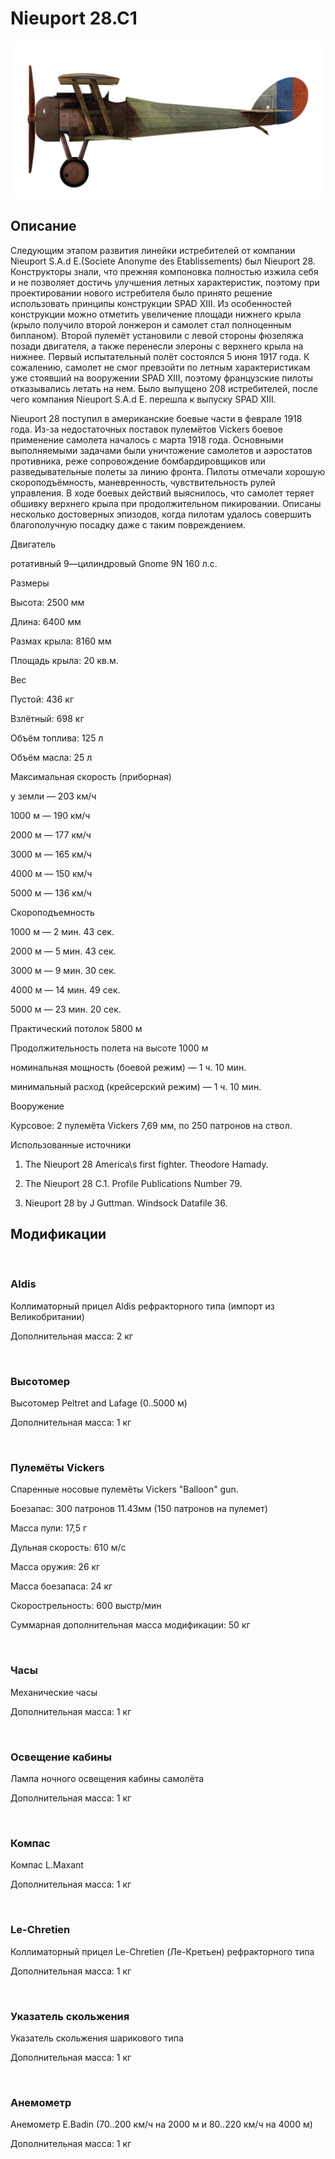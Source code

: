 # Nieuport 28.C1
  

  
![nieuport28](../images/nieuport28.png)
  

  
## Описание
  

  
Следующим этапом развития линейки истребителей от компании Nieuport S.A.d E.(Societe Anonyme des Etablissements) был Nieuport 28. Конструкторы знали, что прежняя компоновка полностью изжила себя и не позволяет достичь улучшения летных характеристик, поэтому при проектировании нового истребителя было принято решение использовать принципы конструкции SPAD XIII. Из особенностей конструкции можно отметить увеличение площади нижнего крыла (крыло получило второй лонжерон и самолет стал полноценным бипланом). Второй пулемёт установили с левой стороны фюзеляжа позади двигателя, а также перенесли элероны с верхнего крыла на нижнее. Первый испытательный полёт состоялся 5 июня 1917 года. К сожалению, самолет не смог превзойти по летным характеристикам уже стоявший на вооружении SPAD XIII, поэтому французские пилоты отказывались летать на нем. Было выпущено 208 истребителей, после чего компания Nieuport S.A.d E. перешла к выпуску SPAD XIII.
  

  
Nieuport 28 поступил в американские боевые части в феврале 1918 года. Из-за недостаточных поставок пулемётов Vickers боевое применение самолета началось с марта 1918 года. Основными выполняемыми задачами были уничтожение самолетов и аэростатов противника, реже сопровождение бомбардировщиков или разведывательные полеты за линию фронта. Пилоты отмечали хорошую скороподъёмность, маневренность, чувствительность рулей управления. В ходе боевых действий выяснилось, что самолет теряет обшивку верхнего крыла при продолжительном пикировании. Описаны несколько достоверных эпизодов, когда пилотам удалось совершить благополучную посадку даже с таким повреждением.
  

  

  
Двигатель
  
ротативный 9—цилиндровый Gnome 9N 160 л.с.
  

  
Размеры
  
Высота: 2500 мм
  
Длина: 6400 мм
  
Размах крыла: 8160 мм
  
Площадь крыла: 20 кв.м.
  

  
Вес
  
Пустой: 436 кг
  
Взлётный: 698 кг
  
Объём топлива: 125 л
  
Объём масла: 25 л
  

  
Максимальная скорость (приборная)
  
у земли — 203 км/ч
  
1000 м — 190 км/ч
  
2000 м — 177 км/ч
  
3000 м — 165 км/ч
  
4000 м — 150 км/ч
  
5000 м — 136 км/ч
  

  
Скороподъемность
  
1000 м — 2 мин. 43 сек.
  
2000 м — 5 мин. 43 сек.
  
3000 м — 9 мин. 30 сек.
  
4000 м — 14 мин. 49 сек.
  
5000 м — 23 мин. 20 сек.
  

  
Практический потолок 5800 м
  

  
Продолжительность полета на высоте 1000 м
  
номинальная мощность (боевой режим) — 1 ч. 10 мин.
  
минимальный расход (крейсерский режим) — 1 ч. 10 мин.
  

  
Вооружение
  
Курсовое: 2 пулемёта Vickers 7,69 мм, по 250 патронов на ствол.
  

  
Использованные источники
  
1) The Nieuport 28 America\s first fighter. Theodore Hamady.
  
2) The Nieuport 28 C.1. Profile Publications Number 79.
  
3) Nieuport 28 by J Guttman. Windsock Datafile 36.
  

  
## Модификации
  
﻿
  
  
### Aldis
  

  
Коллиматорный прицел Aldis рефракторного типа (импорт из Великобритании)
  
Дополнительная масса: 2 кг
  
﻿
  
  
### Высотомер
  

  
Высотомер Peltret and Lafage (0..5000 м)
  
Дополнительная масса: 1 кг
  
﻿
  
  
### Пулемёты Vickers
  

  
Спаренные носовые пулемёты Vickers "Balloon" gun.
  
Боезапас: 300 патронов 11.43мм (150 патронов на пулемет)
  
Масса пули: 17,5 г
  
Дульная скорость: 610 м/с
  
Масса оружия: 26 кг
  
Масса боезапаса: 24 кг
  
Скорострельность: 600 выстр/мин
  
Суммарная дополнительная масса модификации: 50 кг
  
﻿
  
  
### Часы
  

  
Механические часы
  
Дополнительная масса: 1 кг
  
﻿
  
  
### Освещение кабины
  

  
Лампа ночного освещения кабины самолёта
  
Дополнительная масса: 1 кг
  
﻿
  
  
### Компас
  

  
Компас L.Maxant
  
Дополнительная масса: 1 кг
  
﻿
  
  
### Le-Chretien
  

  
Коллиматорный прицел Le-Chretien (Ле-Кретьен) рефракторного типа
  
Дополнительная масса: 1 кг
  
﻿
  
  
### Указатель скольжения
  

  
Указатель скольжения шарикового типа
  
Дополнительная масса: 1 кг
  
﻿
  
  
### Анемометр
  

  
Анемометр E.Badin (70..200 км/ч на 2000 м и 80..220 км/ч на 4000 м)
  
Дополнительная масса: 1 кг
  

